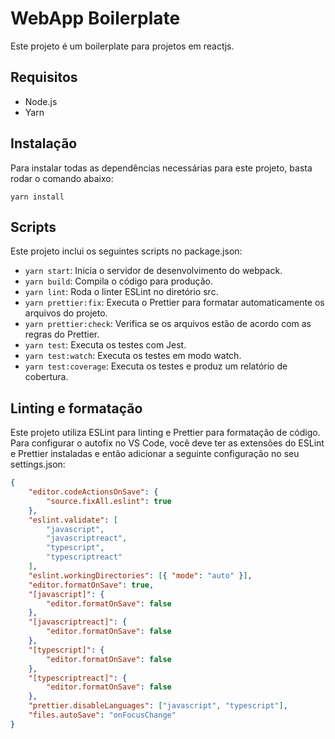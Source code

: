 # WebApp Boilerplate

Este projeto é um boilerplate para projetos em reactjs.

## Requisitos

- Node.js
- Yarn

## Instalação

Para instalar todas as dependências necessárias para este projeto, basta rodar o comando abaixo:

```shell
yarn install
```

## Scripts

Este projeto inclui os seguintes scripts no package.json:

- `yarn start`: Inicia o servidor de desenvolvimento do webpack.
- `yarn build`: Compila o código para produção.
- `yarn lint`: Roda o linter ESLint no diretório src.
- `yarn prettier:fix`: Executa o Prettier para formatar automaticamente os arquivos do projeto.
- `yarn prettier:check`: Verifica se os arquivos estão de acordo com as regras do Prettier.
- `yarn test`: Executa os testes com Jest.
- `yarn test:watch`: Executa os testes em modo watch.
- `yarn test:coverage`: Executa os testes e produz um relatório de cobertura.

## Linting e formatação

Este projeto utiliza ESLint para linting e Prettier para formatação de código. Para configurar o autofix no VS Code, você deve ter as extensões do ESLint e Prettier instaladas e então adicionar a seguinte configuração no seu settings.json:

```json
{
    "editor.codeActionsOnSave": {
        "source.fixAll.eslint": true
    },
    "eslint.validate": [
        "javascript",
        "javascriptreact",
        "typescript",
        "typescriptreact"
    ],
    "eslint.workingDirectories": [{ "mode": "auto" }],
    "editor.formatOnSave": true,
    "[javascript]": {
        "editor.formatOnSave": false
    },
    "[javascriptreact]": {
        "editor.formatOnSave": false
    },
    "[typescript]": {
        "editor.formatOnSave": false
    },
    "[typescriptreact]": {
        "editor.formatOnSave": false
    },
    "prettier.disableLanguages": ["javascript", "typescript"],
    "files.autoSave": "onFocusChange"
}
```
